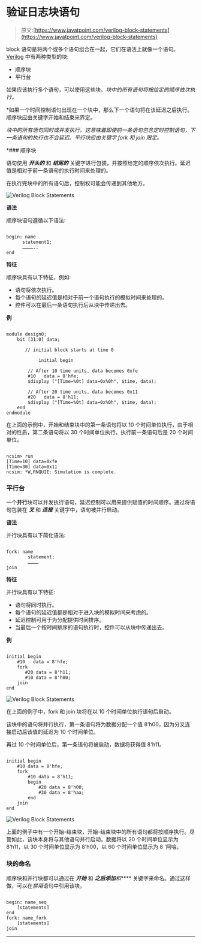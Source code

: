# 验证日志块语句

> 原文:[https://www.javatpoint.com/verilog-block-statements](https://www.javatpoint.com/verilog-block-statements)

block 语句是将两个或多个语句组合在一起，它们在语法上就像一个语句。 [Verilog](https://www.javatpoint.com/verilog) 中有两种类型的块:

*   顺序块
*   平行台

如果应该执行多个语句，可以使用这些块。*块中的所有语句将按给定的顺序依次执行。*

 *如果一个时间控制语句出现在一个块中，那么下一个语句将在该延迟之后执行。顺序块应由关键字开始和结束来界定。

*块中的所有语句同时或并发执行。这意味着即使前一条语句包含定时控制语句，下一条语句的执行也不会延迟。平行块应由关键字 fork 和 join 限定。*

 *### 顺序块

语句使用 ***开头的*** 和 ***结尾的*** 关键字进行包装，并按照给定的顺序依次执行。延迟值是相对于前一条语句的执行时间来处理的。

在执行完块中的所有语句后，控制权可能会传递到其他地方。

![Verilog Block Statements](../Images/39be98599011fee69188825cb33683b5.png)

**语法**

顺序块语句遵循以下语法:

```

begin: name
      statement1;
      …………..
end

```

**特征**

顺序块具有以下特征，例如:

*   语句将依次执行。
*   每个语句的延迟值是相对于前一个语句执行的模拟时间来处理的。
*   控件可以在最后一条语句执行后从块中传递出去。

**例**

```

module design0;
	bit [31:0] data;

	   // initial block starts at time 0

            initial begin

		// After 10 time units, data becomes 0xfe
		#10   data = 8'hfe;
		$display ("[Time=%0t] data=0x%0h", $time, data);

		// After 20 time units, data becomes 0x11
		#20   data = 8'h11;
		$display ("[Time=%0t] data=0x%0h", $time, data);
	end
endmodule

```

在上面的示例中，开始和结束块中的第一条语句将以 10 个时间单位执行，由于相对的性质，第二条语句将以 30 个时间单位执行。执行前一条语句后是 20 个时间单位。

```

ncsim> run
[Time=10] data=0xfe
[Time=30] data=0x11
ncsim: *W,RNQUIE: Simulation is complete.

```

### 平行台

一个**并行**块可以并发执行语句，延迟控制可以用来提供赋值的时间顺序。通过将语句包装在 ***叉*** 和 ***连接*** 关键字中，语句被并行启动。

**语法**

并行块具有以下简化语法:

```

fork: name
        statement;
        …………
join

```

**特征**

并行块具有以下特征:

*   语句将同时执行。
*   每个语句的延迟值都是相对于进入块的模拟时间来考虑的。
*   延迟控制可用于为分配提供时间排序。
*   当最后一个按时间排序的语句执行时，控件可以从块中传递出去。

**例**

```

initial begin
	#10   data = 8'hfe;
	fork
	   #20 data = 8'h11;
	   #10 data = 8'h00;
	join
end

```

![Verilog Block Statements](../Images/43bc1079d1e7d4ed8f30ecbdd2ab0ce4.png)

在上面的例子中，fork 和 join 块将在以 10 个时间单位执行语句后启动。

该块中的语句将并行执行，第一条语句将为数据分配一个值 8'h00，因为分叉连接启动后该值的延迟为 10 个时间单位。

再过 10 个时间单位后，第一条语句将被启动，数据将获得值 8'h11。

```

initial begin
	#10 data = 8'hfe;
	fork
		#10 data = 8'h11;
		begin
			#20 data = 8'h00;
			#30 data = 8'haa;
		end
	join
end

```

![Verilog Block Statements](../Images/5cb2b1e362c728ea5a8c419401bdef4b.png)

上面的例子中有一个开始-结束块，开始-结束块中的所有语句都将按顺序执行。尽管如此，该块本身将与其他语句并行启动。数据将以 20 个时间单位显示为 8'h11，以 30 个时间单位显示为 8'h00，以 60 个时间单位显示为 8 '阿哈。

### 块的命名

顺序块和并行块都可以通过在 ***开始*** 和 ***之后添加**和***** 关键字来命名。通过这样做，可以在*禁用*语句中引用该块。

```

begin: name_seq
	[statements]
end
fork: name_fork
	[statements]
join

```

* * ***